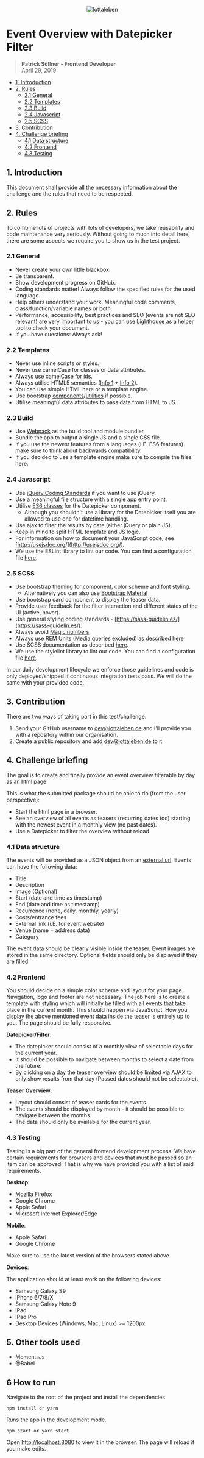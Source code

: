 <p align="center">
  <img src="./logo.png" alt="lottaleben" />
</p>

# Event Overview with Datepicker Filter

> **Patrick Söllner - Frontend Developer**  
> April 29, 2019

- [1. Introduction](#1-introduction)
- [2. Rules](#2-rules)
  - [2.1 General](#21-general)
  - [2.2 Templates](#22-templates)
  - [2.3 Build](#23-build)
  - [2.4 Javascript](#24-javascript)
  - [2.5 SCSS](#25-scss)
- [3. Contribution](#3-contribution)
- [4. Challenge briefing](#4-challenge-briefing)
  - [4.1 Data structure](#41-data-structure)
  - [4.2 Frontend](#42-frontend)
  - [4.3 Testing](#43-testing)

## 1. Introduction

This document shall provide all the necessary information about the challenge and the rules that need to be respected.

## 2. Rules

To combine lots of projects with lots of developers, we take reusability and code maintenance very seriously. Without going to much into detail here, there are some aspects we require you to show us in the test project.

### 2.1 General

- Never create your own little blackbox.
- Be transparent.
- Show development progress on GitHub.
- Coding standards matter! Always follow the specified rules for the used language.
- Help others understand your work. Meaningful code comments, class/function/variable names or both.
- Performance, accessibility, best practices and SEO (events are not SEO relevant) are very important to us - you can use [Lighthouse](https://developers.google.com/web/tools/lighthouse/) as a helper tool to check your document.
- If you have questions: Always ask!

### 2.2 Templates

- Never use inline scripts or styles.
- Never use camelCase for classes or data attributes.
- Always use camelCase for ids.
- Always utilise HTML5 semantics ([Info 1](https://codepen.io/mi-lee/post/an-overview-of-html5-semantics) + [Info 2](http://diveinto.html5doctor.com/semantics.html)).
- You can use simple HTML here or a template engine.
- Use bootstrap [components](https://getbootstrap.com/docs/4.0/components/)/[utilities](https://getbootstrap.com/docs/4.0/utilities/) if possible.
- Utilise meaningful data attributes to pass data from HTML to JS.

### 2.3 Build

- Use [Webpack](https://webpack.js.org/) as the build tool and module bundler.
- Bundle the app to output a single JS and a single CSS file.
- If you use the newest features from a languages (i.E. ES6 features) make sure to think about [backwards compatibility](#43-testing).
- If you decided to use a template engine make sure to compile the files here.

### 2.4 Javascript

- Use [jQuery Coding Standards](http://lab.abhinayrathore.com/jquery-standards/) if you want to use jQuery.
- Use a meaningful file structure with a single app entry point.
- Utilise [ES6 classes](http://2ality.com/2015/02/es6-classes-final.html) for the Datepicker component.
  - Although you shouldn't use a library for the Datepicker itself you are allowed to use one for datetime handling.
- Use ajax to filter the results by date (either jQuery or plain JS).
- Keep in mind to split HTML template and JS logic.
- For information on how to document your JavaScript code, see [http://usejsdoc.org/](http://usejsdoc.org/).
- We use the ESLint library to lint our code. You can find a configuration file [here](https://github.com/LottaLeben/frontend-test/blob/master/eslint.json).

### 2.5 SCSS

- Use bootstrap [theming](https://getbootstrap.com/docs/4.0/getting-started/theming/) for component, color scheme and font styling.
  - Alternatively you can also use [Bootstrap Material](https://fezvrasta.github.io/bootstrap-material-design/)
- Use bootstrap card component to display the teaser data.
- Provide user feedback for the filter interaction and different states of the UI (active, hover).
- Use general styling coding standards - [https://sass-guidelin.es/](https://sass-guidelin.es/).
- Always avoid [Magic numbers](https://www.codereadability.com/magic-numbers-in-css/).
- Always use REM Units (Media queries excluded) as described [here](https://snook.ca/archives/html_and_css/font-size-with-rem)
- Use SCSS documentation as described [here](http://sassdoc.com/annotations/).
- We use the stylelint library to lint our code. You can find a configuration file [here](https://github.com/LottaLeben/frontend-test/blob/master/stylelint.json).

In our daily development lifecycle we enforce those guidelines and code is only deployed/shipped if continuous integration tests pass. We will do the same with your provided code.

## 3. Contribution

There are two ways of taking part in this test/challenge:

1. Send your GitHub username to dev@lottaleben.de and i'll provide you with a repository within our organisation.
2. Create a public repository and add dev@lottaleben.de to it.

## 4. Challenge briefing

The goal is to create and finally provide an event overview filterable by day as an html page.

This is what the submitted package should be able to do (from the user perspective):

- Start the html page in a browser.
- See an overview of all events as teasers (recurring dates too) starting with the newest event in a monthly view (no past dates).
- Use a Datepicker to filter the overview without reload.

### 4.1 Data structure

The events will be provided as a JSON object from an [external url](). Events can have the following data:

- Title
- Description
- Image (Optional)
- Start (date and time as timestamp)
- End (date and time as timestamp)
- Recurrence (none, daily, monthly, yearly)
- Costs/entrance fees
- External link (i.E. for event website)
- Venue (name + address data)
- Category

The event data should be clearly visible inside the teaser. Event images are stored in the same directory.
Optional fields should only be displayed if they are filled.

### 4.2 Frontend

You should decide on a simple color scheme and layout for your page. Navigation, logo and footer are not necessary.
The job here is to create a template with styling which will initially be filled with all events that take place in the current month. This should happen via JavaScript.
How you display the above mentioned event data inside the teaser is entirely up to you. The page should be fully responsive.

**Datepicker/Filter**:

- The datepicker should consist of a monthly view of selectable days for the current year.
- It should be possible to navigate between months to select a date from the future.
- By clicking on a day the teaser overview should be limited via AJAX to only show results from that day (Passed dates should not be selectable).

**Teaser Overview**:

- Layout should consist of teaser cards for the events.
- The events should be displayed by month - it should be possible to navigate between the months.
- The data should only be available for the current year.

### 4.3 Testing

Testing is a big part of the general frontend development process. We have certain requirements for browsers and devices that must be passed so an item can be approved.
That is why we have provided you with a list of said requirements.

**Desktop**:

- Mozilla Firefox
- Google Chrome
- Apple Safari
- Microsoft Internet Explorer/Edge

**Mobile**:

- Apple Safari
- Google Chrome

Make sure to use the latest version of the browsers stated above.

**Devices**:

The application should at least work on the following devices:

- Samsung Galaxy S9
- iPhone 6/7/8/X
- Samsung Galaxy Note 9
- iPad
- iPad Pro
- Desktop Devices (Windows, Mac, Linux) >= 1200px


## 5. Other tools used

- MomentsJs
- @Babel

## 6 How to run

Navigate to the root of the project and install the dependencies
```
npm install or yarn 
```

Runs the app in the development mode.
```
npm start or yarn start
```

Open [http://localhost:8080](http://localhost:8080) to view it in the browser.
The page will reload if you make edits.<br />


